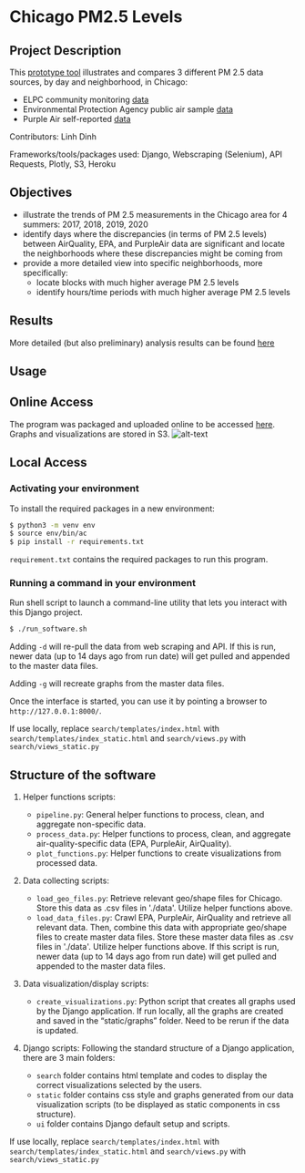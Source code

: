 # Chicago PM2.5 Levels
 
## Project Description 
This [prototype tool](https://chicago-air-quality.herokuapp.com/) illustrates and compares 3 different PM 2.5 data sources, by day and neighborhood, in Chicago:

- ELPC community monitoring [data](https://airqualitychicago.org/)
- Environmental Protection Agency public air sample [data](https://aqs.epa.gov/aqsweb/documents/data_api.html)
- Purple Air self-reported [data](https://www2.purpleair.com/)

Contributors: Linh Dinh

Frameworks/tools/packages used: Django, Webscraping (Selenium), API Requests, Plotly, S3, Heroku

## Objectives
- illustrate the trends of PM 2.5 measurements in the Chicago area for 4 summers: 2017, 2018, 2019, 2020
- identify days where the discrepancies (in terms of PM 2.5 levels) between AirQuality, EPA, and PurpleAir data are significant and locate the neighborhoods where these discrepancies might be coming from
- provide a more detailed view into specific neighborhoods, more specifically:
  + locate blocks with much higher average PM 2.5 levels
  + identify hours/time periods with much higher average PM 2.5 levels

## Results
More detailed (but also preliminary) analysis results can be found [here](https://dtmlinh.github.io/bio/blog/2020/11/02/blog-post)

## Usage
## Online Access
The program was packaged and uploaded online to be accessed [here](https://chicago-air-quality.herokuapp.com/). Graphs and visualizations are stored in S3.
![alt-text](air_quality_tool.gif)

## Local Access
### Activating your environment
To install the required packages in a new environment:
```bash
$ python3 -m venv env
$ source env/bin/ac
$ pip install -r requirements.txt
```
`requirement.txt` contains the required packages to run this program.

### Running a command in your environment
Run shell script to launch a command-line utility that lets you interact with this Django project. 
```bash
$ ./run_software.sh
```
Adding `-d` will re-pull the data from web scraping and API. If this is run, newer data (up to 14 days ago from run date) will get pulled and appended to the master data files. 

Adding `-g` will recreate graphs from the master data files.

Once the interface is started, you can use it by pointing a browser to `http://127.0.0.1:8000/`.

If use locally, replace `search/templates/index.html` with `search/templates/index_static.html` and `search/views.py` with `search/views_static.py`

## Structure of the software
1. Helper functions scripts:
    - `pipeline.py`: General helper functions to process, clean, and aggregate non-specific data.
    - `process_data.py`: Helper functions to process, clean, and aggregate air-quality-specific data (EPA, PurpleAir, AirQuality).
    - `plot_functions.py`: Helper functions to create visualizations from processed data.
    
2. Data collecting scripts:
    - `load_geo_files.py`: Retrieve relevant geo/shape files for Chicago. Store this data as .csv files in './data'. Utilize helper functions above.
    - `load_data_files.py`: Crawl EPA, PurpleAir, AirQuality and retrieve all relevant data. Then, combine this data with appropriate geo/shape files to create master data files. Store these master data files as .csv files in './data'. Utilize helper functions above. If this script is run, newer data (up to 14 days ago from run date) will get pulled and appended to the master data files. 

3. Data visualization/display scripts:
    - `create_visualizations.py`: Python script that creates all graphs used by the Django application. If run locally, all the graphs are created and saved in the “static/graphs” folder. Need to be rerun if the data is updated.

4. Django scripts: 
Following the standard structure of a Django application, there are 3 main folders:
    - `search` folder contains html template and codes to display the correct visualizations selected by the users.
    - `static` folder contains css style and graphs generated from our data visualization scripts (to be displayed as static components in css structure).
    - `ui` folder contains Django default setup and scripts.
 
If use locally, replace `search/templates/index.html` with `search/templates/index_static.html` and `search/views.py` with `search/views_static.py`
